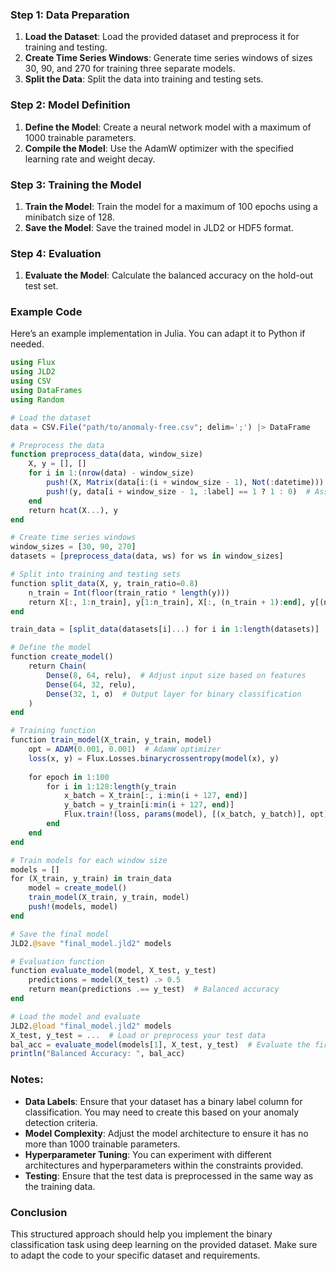### Step 1: Data Preparation

1. **Load the Dataset**: Load the provided dataset and preprocess it for training and testing.
2. **Create Time Series Windows**: Generate time series windows of sizes 30, 90, and 270 for training three separate models.
3. **Split the Data**: Split the data into training and testing sets.

### Step 2: Model Definition

1. **Define the Model**: Create a neural network model with a maximum of 1000 trainable parameters.
2. **Compile the Model**: Use the AdamW optimizer with the specified learning rate and weight decay.

### Step 3: Training the Model

1. **Train the Model**: Train the model for a maximum of 100 epochs using a minibatch size of 128.
2. **Save the Model**: Save the trained model in JLD2 or HDF5 format.

### Step 4: Evaluation

1. **Evaluate the Model**: Calculate the balanced accuracy on the hold-out test set.

### Example Code

Here’s an example implementation in Julia. You can adapt it to Python if needed.

```julia
using Flux
using JLD2
using CSV
using DataFrames
using Random

# Load the dataset
data = CSV.File("path/to/anomaly-free.csv"; delim=';') |> DataFrame

# Preprocess the data
function preprocess_data(data, window_size)
    X, y = [], []
    for i in 1:(nrow(data) - window_size)
        push!(X, Matrix(data[i:(i + window_size - 1), Not(:datetime)))')
        push!(y, data[i + window_size - 1, :label] == 1 ? 1 : 0)  # Assuming binary labels
    end
    return hcat(X...), y
end

# Create time series windows
window_sizes = [30, 90, 270]
datasets = [preprocess_data(data, ws) for ws in window_sizes]

# Split into training and testing sets
function split_data(X, y, train_ratio=0.8)
    n_train = Int(floor(train_ratio * length(y)))
    return X[:, 1:n_train], y[1:n_train], X[:, (n_train + 1):end], y[(n_train + 1):end]
end

train_data = [split_data(datasets[i]...) for i in 1:length(datasets)]

# Define the model
function create_model()
    return Chain(
        Dense(8, 64, relu),  # Adjust input size based on features
        Dense(64, 32, relu),
        Dense(32, 1, σ)  # Output layer for binary classification
    )
end

# Training function
function train_model(X_train, y_train, model)
    opt = ADAM(0.001, 0.001)  # AdamW optimizer
    loss(x, y) = Flux.Losses.binarycrossentropy(model(x), y)
    
    for epoch in 1:100
        for i in 1:128:length(y_train
            x_batch = X_train[:, i:min(i + 127, end)]
            y_batch = y_train[i:min(i + 127, end)]
            Flux.train!(loss, params(model), [(x_batch, y_batch)], opt)
        end
    end
end

# Train models for each window size
models = []
for (X_train, y_train) in train_data
    model = create_model()
    train_model(X_train, y_train, model)
    push!(models, model)
end

# Save the final model
JLD2.@save "final_model.jld2" models

# Evaluation function
function evaluate_model(model, X_test, y_test)
    predictions = model(X_test) .> 0.5
    return mean(predictions .== y_test)  # Balanced accuracy
end

# Load the model and evaluate
JLD2.@load "final_model.jld2" models
X_test, y_test = ...  # Load or preprocess your test data
bal_acc = evaluate_model(models[1], X_test, y_test)  # Evaluate the first model
println("Balanced Accuracy: ", bal_acc)
```

### Notes:
- **Data Labels**: Ensure that your dataset has a binary label column for classification. You may need to create this based on your anomaly detection criteria.
- **Model Complexity**: Adjust the model architecture to ensure it has no more than 1000 trainable parameters.
- **Hyperparameter Tuning**: You can experiment with different architectures and hyperparameters within the constraints provided.
- **Testing**: Ensure that the test data is preprocessed in the same way as the training data.

### Conclusion
This structured approach should help you implement the binary classification task using deep learning on the provided dataset. Make sure to adapt the code to your specific dataset and requirements.